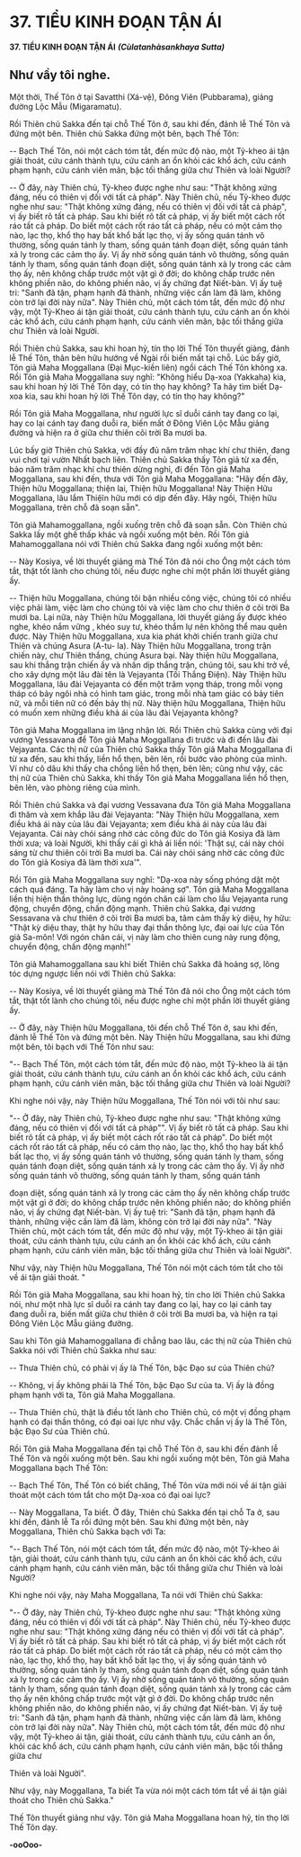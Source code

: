 # 37. TIỂU KINH ÐOẠN TẬN ÁI

**37. TIỂU KINH ÐOẠN TẬN ÁI**
***(Cùlatanhàsankhaya Sutta)***

## Như vầy tôi nghe.

Một thời, Thế Tôn ở tại Savatthi (Xá-vệ), Ðông Viên (Pubbarama), giảng đường Lộc Mẫu
(Migaramatu).

Rồi Thiên chủ Sakka đến tại chỗ Thế Tôn ở, sau khi đến, đảnh lễ Thế Tôn và đứng một bên. Thiên chủ
Sakka đứng một bên, bạch Thế Tôn:

-- Bạch Thế Tôn, nói một cách tóm tắt, đến mức độ nào, một Tỷ-kheo ái tận giải thoát, cứu cánh thành
tựu, cứu cánh an ổn khỏi các khổ ách, cứu cánh phạm hạnh, cứu cánh viên mãn, bậc tối thắng giữa chư
Thiên và loài Người?

-- Ở đây, này Thiên chủ, Tỷ-kheo được nghe như sau: "Thật không xứng đáng, nếu có thiên vị đối với
tất cả pháp". Này Thiên chủ, nếu Tỷ-kheo được nghe như sau: "Thật không xứng đáng, nếu có thiên vị
đối với tất cả pháp", vị ấy biết rõ tất cả pháp. Sau khi biết rõ tất cả pháp, vị ấy biết một cách rốt ráo tất
cả pháp. Do biết một cách rốt ráo tất cả pháp, nếu có một cảm thọ nào, lạc thọ, khổ thọ hay bất khổ bất
lạc thọ, vị ấy sống quán tánh vô thường, sống quán tánh ly tham, sống quán tánh đoạn diệt, sống quán
tánh xả ly trong các cảm thọ ấy. Vị ấy nhờ sống quán tánh vô thường, sống quán tánh ly tham, sống
quán tánh đoạn diệt, sống quán tánh xả ly trong các cảm thọ ấy, nên không chấp trước một vật gì ở đời;
do không chấp trước nên không phiền não, do không phiền não, vị ấy chứng đạt Niết-bàn. Vị ấy tuệ tri:
"Sanh đã tận, phạm hạnh đã thành, những việc cần làm đã làm, không còn trở lại đời này nữa". Này
Thiên chủ, một cách tóm tắt, đến mức độ như vậy, một Tỷ-Kheo ái tận giải thoát, cứu cánh thành tựu,
cứu cánh an ổn khỏi các khổ ách, cứu cánh phạm hạnh, cứu cánh viên mãn, bậc tối thắng giữa chư Thiên
và loài Người.

Rồi Thiên chủ Sakka, sau khi hoan hỷ, tín thọ lời Thế Tôn thuyết giảng, đảnh lễ Thế Tôn, thân bên hữu
hướng về Ngài rồi biến mất tại chỗ. Lúc bấy giờ, Tôn giả Maha Moggallana (Ðại Mục-kiền liên) ngồi
cách Thế Tôn không xa. Rồi Tôn giả Maha Moggallana suy nghĩ: "Không hiểu Dạ-xoa (Yakkaha) kia,
sau khi hoan hỷ lời Thế Tôn dạy, có tín thọ hay không? Ta hãy tìm biết Dạ- xoa kia, sau khi hoan hỷ lời
Thế Tôn dạy, có tín thọ hay không?"

Rồi Tôn giả Maha Moggallana, như người lực sĩ duỗi cánh tay đang co lại, hay co lại cánh tay đang duỗi
ra, biến mất ở Ðông Viên Lộc Mẫu giảng đường và hiện ra ở giữa chư thiên cõi trời Ba mươi ba.

Lúc bấy giờ Thiên chủ Sakka, với đầy đủ năm trăm nhạc khí chư thiên, đang vui chơi tại vườn Nhất
bạch liên. Thiên chủ Sakka thấy Tôn giả từ xa đến, bảo năm trăm nhạc khí chư thiên dừng nghỉ, đi đến
Tôn giả Maha Moggallana, sau khi đến, thưa với Tôn giả Maha Moggallana: "Hãy đến đây, Thiện hữu
Moggallana; thiện lai, Thiện hữu Moggallana! Này Thiện Hữu Moggallana, lâu lắm Thiệĩn hữu mới có
dịp đến đây. Hãy ngồi, Thiện hữu Moggallana, trên chỗ đã soạn sẵn".

Tôn giả Mahamoggallana, ngồi xuống trên chỗ đã soạn sẵn. Còn Thiên chủ Sakka lấy một ghế thấp khác
và ngồi xuống một bên. Rồi Tôn giả Mahamoggallana nói với Thiên chủ Sakka đang ngồi xuống một
bên:

-- Này Kosiya, về lời thuyết giảng mà Thế Tôn đã nói cho Ông một cách tóm tắt, thật tốt lành cho chúng
tôi, nếu được nghe chỉ một phần lời thuyết giảng ấy.

-- Thiện hữu Moggallana, chúng tôi bận nhiều công việc, chúng tôi có nhiều việc phải làm, việc làm cho
chúng tôi và việc làm cho chư thiên ở cõi trời Ba mươi ba. Lại nữa, này Thiện hữu Moggallana, lời
thuyết giảng ấy được khéo nghe, khéo nắm vững , khéo suy tư, khéo thẩm lự nên không thể mau quên
được. Này Thiện hữu Moggallana, xưa kia phát khởi chiến tranh giữa chư Thiên và chúng Asura (A-tu-
la). Này Thiện hữu Moggallana, trong trận chiến này, chư Thiên thắng, chúng Asura bại. Này thiện hữu
Moggallana, sau khi thắng trận chiến ấy và nhân dịp thắng trận, chúng tôi, sau khi trở về, cho xây dựng
một lâu đài tên là Vejayanta (Tối Thắng Ðiện). Này Thiện hữu Moggallana, lâu đài Vejayanta có đến
một trăm vọng tháp, trong mỗi vọng tháp có bảy ngôi nhà có hình tam giác, trong mỗi nhà tam giác có
bảy tiên nữ, và mỗi tiên nữ có đến bảy thị nữ. Này thiện hữu Moggallana, Thiện hữu có muốn xem
những điều khả ái của lâu đài Vejayanta không?

Tôn giả Maha Moggallana im lặng nhận lời. Rồi Thiên chủ Sakka cùng với đại vương Vessavana để Tôn
giả Maha Moggallana đi trước và đi đến lâu đài Vejayanta. Các thị nữ của Thiên chủ Sakka thấy Tôn giả
Maha Moggallana đi từ xa đến, sau khi thấy, liền hổ thẹn, bẽn lẽn, rồi bước vào phòng của mình. Ví như
cô dâu khi thấy cha chồng liền hổ thẹn, bẽn lẽn; cũng như vậy, các thị nữ của Thiên chủ Sakka, khi thấy
Tôn giả Maha Moggallana liền hổ thẹn, bẽn lẽn, vào phòng riêng của mình.

Rồi Thiên chủ Sakka và đại vương Vessavana đưa Tôn giả Maha Moggallana đi thăm và xem khắp lâu
đài Vejayanta: "Này Thiện hữu Moggallana, xem điều khả ái này của lâu đài Vejayanta; xem điều khả ái
này của lâu đài Vejayanta. Cái này chói sáng nhờ các công đức do Tôn giả Kosiya đã làm thời xưa; và
loài Người, khi thấy cái gì khả ái liền nói: 'Thật sự, cái này chói sáng từ chư thiên cõi trời Ba mươi ba.
Cái này chói sáng nhờ các công đức do Tôn giả Kosiya đã làm thời xưa'".

Rồi Tôn giả Maha Moggallana suy nghĩ: "Dạ-xoa này sống phóng dật một cách quá đáng. Ta hãy làm
cho vị này hoảng sợ". Tôn giả Maha Moggallana liền thị hiện thần thông lực, dùng ngón chân cái làm
cho lầu Vejayanta rung động, chuyển động, chấn động mạnh. Thiên chủ Sakka, đại vương Sessavana và
chư thiên ở cõi trời Ba mươi ba, tâm cảm thấy kỳ diệu, hy hữu: "Thật kỳ diệu thay, thật hy hữu thay đại
thần thông lực, đại oai lực của Tôn giả Sa-môn! Với ngón chân cái, vị này làm cho thiên cung này rung
động, chuyển động, chấn động mạnh!"

Tôn giả Mahamoggallana sau khi biết Thiên chủ Sakka đã hoảng sợ, lông tóc dựng ngược liền nói với
Thiên chủ Sakka:

-- Này Kosiya, về lời thuyết giảng mà Thế Tôn đã nói cho Ông một cách tóm tắt, thật tốt lành cho chúng
tôi, nếu được nghe chỉ một phần lời thuyết giảng ấy.

-- Ở đây, này Thiện hữu Moggallana, tôi đến chỗ Thế Tôn ở, sau khi đến, đảnh lễ Thế Tôn và đứng một
bên. Này Thiện hữu Moggallana, sau khi đứng một bên, tôi bạch với Thế Tôn như sau:

"-- Bạch Thế Tôn, một cách tóm tắt, đến mức độ nào, một Tỷ-kheo là ái tận giải thoát, cứu cánh thành
tựu, cứu cánh an ổn khỏi các khổ ách, cứu cánh phạm hạnh, cứu cánh viên mãn, bậc tối thắng giữa chư
Thiên và loài Người?

Khi nghe nói vậy, này Thiện hữu Moggallana, Thế Tôn nói với tôi như sau:

"-- Ở đây, này Thiên chủ, Tỷ-kheo được nghe như sau: "Thật không xứng đáng, nếu có thiên vị đối với
tất cả pháp"". Vị ấy biết rõ tất cả pháp. Sau khi biết rõ tất cả pháp, vị ấy biết một cách rốt ráo tất cả
pháp". Do biết một cách rốt ráo tất cả pháp, nếu có cảm thọ nào, lạc thọ, khổ thọ hay bất khổ bất lạc thọ,
vị ấy sống quán tánh vô thường, sống quán tánh ly tham, sống quán tánh đoạn diệt, sống quán tánh xả ly
trong các cảm thọ ấy. Vị ấy nhờ sống quán tánh vô thường, sống quán tánh ly tham, sống quán tánh

đoạn diệt, sống quán tánh xả ly trong các cảm thọ ấy nên không chấp trước một vật gì ở đời; do không
chấp trước nên không phiền não; do không phiền não, vị ấy chứng đạt Niết-bàn. Vị ấy tuệ tri: "Sanh đã
tận, phạm hạnh đã thành, những việc cần làm đã làm, không còn trở lại đời này nữa". "Này Thiên chủ,
một cách tóm tắt, đến mức độ như vậy, một Tỷ-kheo ái tận giải thoát, cứu cánh thành tựu, cứu cánh an
ổn khỏi các khổ ách, cứu cánh phạm hạnh, cứu cánh viên mãn, bậc tối thắng giữa chư Thiên và loài
Người".

Như vậy, này Thiện hữu Moggallana, Thế Tôn nói một cách tóm tắt cho tôi về ái tận giải thoát. "

Rồi Tôn giả Maha Moggallana, sau khi hoan hỷ, tín cho lời Thiên chủ Sakka nói, như một nhà lực sĩ
duỗi ra cánh tay đang co lại, hay co lại cánh tay đang duỗi ra, biến mất giữa chư thiên ở cõi trời Ba mươi
ba, và hiện ra tại Ðông Viên Lộc Mẫu giảng đường.

Sau khi Tôn giả Mahamoggallana đi chẳng bao lâu, các thị nữ của Thiên chủ Sakka nói với Thiên chủ
Sakka như sau:

-- Thưa Thiên chủ, có phải vị ấy là Thế Tôn, bậc Ðạo sư của Thiên chủ?

-- Không, vị ấy không phải là Thế Tôn, bậc Ðạo Sư của ta. Vị ấy là đồng phạm hạnh với ta, Tôn giả
Maha Moggallana.

-- Thưa Thiên chủ, thật là điều tốt lành cho Thiên chủ, có một vị đồng phạm hạnh có đại thần thông, có
đại oai lực như vậy. Chắc chắn vị ấy là Thế Tôn, bậc Ðạo Sư của Thiên chủ.

Rồi Tôn giả Maha Moggallana đến tại chỗ Thế Tôn ở, sau khi đến đảnh lễ Thế Tôn và ngồi xuống một
bên. Sau khi ngồi xuống một bên, Tôn giả Maha Moggallana bạch Thế Tôn:

-- Bạch Thế Tôn, Thế Tôn có biết chăng, Thế Tôn vừa mới nói về ái tận giải thoát một cách tóm tắt cho
một Dạ-xoa có đại oai lực?

-- Này Moggallana, Ta biết. Ở đây, Thiên chủ Sakka đến tại chỗ Ta ở, sau khi đến, đảnh lễ Ta rồi đứng
một bên. Sau khi đứng một bên, này Moggallana, Thiên chủ Sakka bạch với Ta:

"-- Bạch Thế Tôn, nói một cách tóm tắt, đến mức độ nào, một Tỷ-kheo ái tận, giải thoát, cứu cánh thành
tựu, cứu cánh an ổn khỏi các khổ ách, cứu cánh phạm hạnh, cứu cánh viên mãn, bậc tối thắng giữa chư
Thiên và loài Người?

Khi nghe nói vậy, này Maha Moggallana, Ta nói với Thiên chủ Sakka:

"-- Ở đây, này Thiên chủ, Tỷ-kheo được nghe như sau: "Thật không xứng đáng, nếu có thiên vị đối với
tất cả pháp". Này Thiên chủ, nếu Tỷ-kheo được nghe như sau: "Thật không xứng đáng nếu có thiên vị
đối với tất cả pháp". Vị ấy biết rõ tất cả pháp. Sau khi biết rõ tất cả pháp, vị ấy biết một cách rốt ráo tất
cả pháp. Do biết một cách rốt ráo tất cả pháp, nếu có một cảm thọ nào, lạc thọ, khổ thọ, hay bất khổ bất
lạc thọ, vị ấy sống quán tánh vô thường, sống quán tánh ly tham, sống quán tánh đoạn diệt, sống quán
tánh xả ly trong các cảm thọ ấy. Vị ấy nhờ sống quán tánh vô thường, sống quán tánh ly tham, sống
quán tánh đoạn diệt, sống quán tánh xả ly trong các cảm thọ ấy nên không chấp trước một vật gì ở đời.
Do không chấp trước nên không phiền não, do không phiền não, vị ấy chứng đạt Niết-bàn. Vị ấy tuệ tri:
"Sanh đã tận, phạm hạnh đã thành, những việc cần làm đã làm, không còn trở lại đời này nữa". Này
Thiên chủ, một cách tóm tắt, đến mức độ như vậy, một Tỷ-kheo ái tận, giải thoát, cứu cánh thành tựu,
cứu cảnh an ổn, khỏi các khổ ách, cứu cánh phạm hạnh, cứu cánh viên mãn, bậc tối thắng giữa chư

Thiên và loài Người".

Như vậy, này Moggallana, Ta biết Ta vừa nói một cách tóm tắt về ái tận giải thoát cho Thiên chủ
Sakka."

Thế Tôn thuyết giảng như vậy. Tôn giả Maha Moggallana hoan hỷ, tín thọ lời Thế Tôn dạy.

**-ooOoo-**

